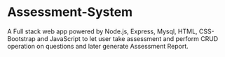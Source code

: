 # Assessment-System
A Full stack web app powered by Node.js, Express, Mysql, HTML, CSS-Bootstrap and JavaScript to let user take assessment and perform CRUD operation on questions and later generate Assessment Report.
